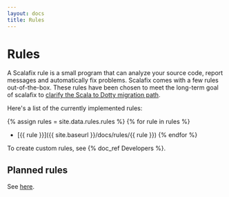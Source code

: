 ```yaml
---
layout: docs
title: Rules
---
```


# Rules

A Scalafix rule is a small program that can analyze your source code,
report messages and automatically fix problems.
Scalafix comes with a few rules out-of-the-box.
These rules have been chosen to meet the long-term goal of scalafix to
[clarify the Scala to Dotty migration path](http://scala-lang.org/blog/2016/05/30/scala-center-advisory-board.html#the-first-meeting).

Here's a list of the currently implemented rules:

{% assign rules = site.data.rules.rules %}
{% for rule in rules %}
  - [{{ rule }}]({{ site.baseurl }}/docs/rules/{{ rule }})
{% endfor %}

To create custom rules, see {% doc_ref Developers %}.

## Planned rules
See [here](https://github.com/scalacenter/scalafix/labels/rule).
